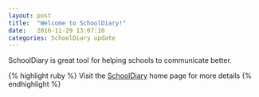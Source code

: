 ```yaml
---
layout: post
title:  "Welcome to SchoolDiary!"
date:   2016-11-29 13:07:10
categories: SchoolDiary update
---
```

SchoolDiary is great tool for helping schools to communicate better. 

{% highlight ruby %}
Visit the [SchoolDiary] home page for more details 
{% endhighlight %}

[SchoolDiary]: http://schooldiary.me